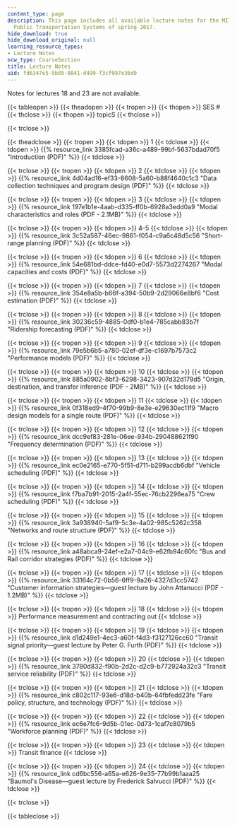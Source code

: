 ```yaml
---
content_type: page
description: This page includes all available lecture notes for the MIT course 1.258
  Public Transportation Systems of spring 2017.
hide_download: true
hide_download_original: null
learning_resource_types:
- Lecture Notes
ocw_type: CourseSection
title: Lecture Notes
uid: fd6347e5-5b95-0841-d499-f3cf097e36d9
---
```


Notes for lectures 18 and 23 are not available.

{{< tableopen >}}
{{< theadopen >}}
{{< tropen >}}
{{< thopen >}}
SES #
{{< thclose >}}
{{< thopen >}}
topicS
{{< thclose >}}

{{< trclose >}}

{{< theadclose >}}
{{< tropen >}}
{{< tdopen >}}
1
{{< tdclose >}}
{{< tdopen >}}
{{% resource_link 3385fcad-a36c-a489-99bf-5637bdad70f5 "Introduction (PDF)" %}}
{{< tdclose >}}

{{< trclose >}}
{{< tropen >}}
{{< tdopen >}}
2
{{< tdclose >}}
{{< tdopen >}}
{{% resource_link 4d04ad16-ef33-8608-5a60-b88f4640c1c3 "Data collection techniques and program design (PDF)" %}}
{{< tdclose >}}

{{< trclose >}}
{{< tropen >}}
{{< tdopen >}}
3
{{< tdclose >}}
{{< tdopen >}}
{{% resource_link 197e1b1e-4aab-d335-ff0b-6928a3edd0a9 "Modal characteristics and roles (PDF - 2.1MB)" %}}
{{< tdclose >}}

{{< trclose >}}
{{< tropen >}}
{{< tdopen >}}
4–5
{{< tdclose >}}
{{< tdopen >}}
{{% resource_link 3c52a587-46ec-9861-f054-c9a6c48d5c56 "Short-range planning (PDF)" %}}
{{< tdclose >}}

{{< trclose >}}
{{< tropen >}}
{{< tdopen >}}
6
{{< tdclose >}}
{{< tdopen >}}
{{% resource_link 54e681bd-ddce-fd40-e0d7-5573d2274267 "Modal capacities and costs (PDF)" %}}
{{< tdclose >}}

{{< trclose >}}
{{< tropen >}}
{{< tdopen >}}
7
{{< tdclose >}}
{{< tdopen >}}
{{% resource_link 354e8a5b-b66f-a394-50b9-2d29066e8bf6 "Cost estimation (PDF)" %}}
{{< tdclose >}}

{{< trclose >}}
{{< tropen >}}
{{< tdopen >}}
8
{{< tdclose >}}
{{< tdopen >}}
{{% resource_link 30236c59-4885-0df0-b1e4-785cabb83b7f "Ridership forecasting (PDF)" %}}
{{< tdclose >}}

{{< trclose >}}
{{< tropen >}}
{{< tdopen >}}
9
{{< tdclose >}}
{{< tdopen >}}
{{% resource_link 79e5b6b5-a780-02ef-df3e-c1697b7573c2 "Performance models (PDF)" %}}
{{< tdclose >}}

{{< trclose >}}
{{< tropen >}}
{{< tdopen >}}
10
{{< tdclose >}}
{{< tdopen >}}
{{% resource_link 885a0902-8bf3-6298-3423-907d32d179d5 "Origin, destination, and transfer inference (PDF - 2MB)" %}}
{{< tdclose >}}

{{< trclose >}}
{{< tropen >}}
{{< tdopen >}}
11
{{< tdclose >}}
{{< tdopen >}}
{{% resource_link 0f318ed9-4f70-99b9-8e3e-e29630ec11f9 "Macro design models for a single route (PDF)" %}}
{{< tdclose >}}

{{< trclose >}}
{{< tropen >}}
{{< tdopen >}}
12
{{< tdclose >}}
{{< tdopen >}}
{{% resource_link dcc9ef83-281e-06ee-934b-290488621f90 "Frequency determination (PDF)" %}}
{{< tdclose >}}

{{< trclose >}}
{{< tropen >}}
{{< tdopen >}}
13
{{< tdclose >}}
{{< tdopen >}}
{{% resource_link ec0e2165-e770-5f51-d711-b299acdb6dbf "Vehicle scheduling (PDF)" %}}
{{< tdclose >}}

{{< trclose >}}
{{< tropen >}}
{{< tdopen >}}
14
{{< tdclose >}}
{{< tdopen >}}
{{% resource_link f7ba7b91-2015-2a4f-55ec-76cb2296ea75 "Crew scheduling (PDF)" %}}
{{< tdclose >}}

{{< trclose >}}
{{< tropen >}}
{{< tdopen >}}
15
{{< tdclose >}}
{{< tdopen >}}
{{% resource_link 3a938940-5af9-5c3e-4a02-985c5262c358 "Networks and route structure (PDF)" %}}
{{< tdclose >}}

{{< trclose >}}
{{< tropen >}}
{{< tdopen >}}
16
{{< tdclose >}}
{{< tdopen >}}
{{% resource_link a48abca9-24ef-e2a7-04c9-e62fb94c60fc "Bus and Rail corridor strategies (PDF)" %}}
{{< tdclose >}}

{{< trclose >}}
{{< tropen >}}
{{< tdopen >}}
17
{{< tdclose >}}
{{< tdopen >}}
{{% resource_link 33164c72-0b56-6ff9-9a26-4327d3cc5742 "Customer information strategies—guest lecture by John Attanucci (PDF - 1.2MB)" %}}
{{< tdclose >}}

{{< trclose >}}
{{< tropen >}}
{{< tdopen >}}
18
{{< tdclose >}}
{{< tdopen >}}
Performance measurement and contracting out
{{< tdclose >}}

{{< trclose >}}
{{< tropen >}}
{{< tdopen >}}
19
{{< tdclose >}}
{{< tdopen >}}
{{% resource_link d1d249e1-4ec3-a60f-f4d3-f3127126cc60 "Transit signal priority—guest lecture by Peter G. Furth (PDF)" %}}
{{< tdclose >}}

{{< trclose >}}
{{< tropen >}}
{{< tdopen >}}
20
{{< tdclose >}}
{{< tdopen >}}
{{% resource_link 3780d832-f90b-2d2c-d2c9-b772924a32c3 "Transit service reliability (PDF)" %}}
{{< tdclose >}}

{{< trclose >}}
{{< tropen >}}
{{< tdopen >}}
21
{{< tdclose >}}
{{< tdopen >}}
{{% resource_link c802c117-93e6-d18d-b40b-64fbfedd23fe "Fare policy, structure, and technology (PDF)" %}}
{{< tdclose >}}

{{< trclose >}}
{{< tropen >}}
{{< tdopen >}}
22
{{< tdclose >}}
{{< tdopen >}}
{{% resource_link ec6e7fc6-9d5b-01ec-0d73-1caf7c8079b5 "Workforce planning (PDF)" %}}
{{< tdclose >}}

{{< trclose >}}
{{< tropen >}}
{{< tdopen >}}
23
{{< tdclose >}}
{{< tdopen >}}
Transit finance
{{< tdclose >}}

{{< trclose >}}
{{< tropen >}}
{{< tdopen >}}
24
{{< tdclose >}}
{{< tdopen >}}
{{% resource_link cd6bc556-a65a-e626-9e35-77b99b1aaa25 "Baumol's Disease—guest lecture by Frederick Salvucci (PDF)" %}}
{{< tdclose >}}

{{< trclose >}}

{{< tableclose >}}